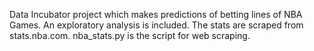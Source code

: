 Data Incubator project which makes predictions of betting lines of NBA Games. An exploratory analysis is included. The stats are scraped from stats.nba.com. nba_stats.py is the script for web scraping.